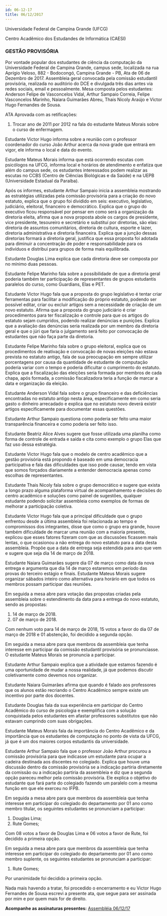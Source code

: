 ```yaml
---
id: 06-12-17
title: 06/12/2017
---
```


Universidade Federal de Campina Grande (UFCG)

Centro Acadêmico dos Estudandes de Informática (CAESI)
### GESTÃO PROVISÓRIA

Por vontade popular dos estudantes de ciência da computação da Universidade Federal de Campina Grande, campus sede, localizada na rua Aprígio Veloso, 882 - Bodocongó, Campina Grande - PB, Ata de 06 de Dezembro de 2017. Assembleia geral convocada pela comissão estudantil provisória, realizada no auditório do DCE e divulgada três dias antes via redes sociais, email e pessoalmente. Mesa composta pelos estudantes: Anderson Felipe de Vasconcelos Vidal, Arthur Sampaio Correia, Felipe Vasconcelos Marinho, Naiara Guimarães Abreu, Thais Nicoly Araújo e Victor Hugo Fernandes de Sousa.

ATA Aprovada com as retificações:
1. Trocar ano de 2011 por 2012 na fala do estudante Mateus Morais sobre o curso de enfermagem.

Estudante Victor Hugo informa sobre a reunião com o professor coordenador do curso João Arthur acerca da nova grade que entrará em vigor, ele informa o local e data do evento.

Estudante Mateus Morais informa que está ocorrendo escutas com psicólogos na UFCG, informa local e horários de atendimento e enfatiza que além do campus sede, os estudantes interessados podem realizar as escutas no CCBS (Centro de Ciências Biológicas e da Saúde) e na UEPB (Universidade Estadual da Paraíba).

Após os informes, estudante Arthur Sampaio inicia a assembleia mostrando as estratégias utilizadas pela comissão provisória para a criação do novo estatuto, explica que o grupo foi dividido em seis: executivo, legislativo, judiciário, eleitoral, financeiro e democrático. Explica que o grupo do executivo ficou responsável por pensar em como será a organização da diretoria eleita, afirma que a nova proposta abole os cargos de presidente, vice presidente, tesoureiro e secretário e substituí por diretorias, são elas: diretoria de assuntos comunitários, diretoria de cultura, esporte e lazer, diretoria administrativa e diretoria financeira. Explica que a junção dessas diretorias formará a diretoria geral, justifica que essa proposta foi adotada para diminuir a concentração de poder e responsabilidade para os indivíduos e distribui para grupos de forma mais equilibrada.

Estudante Douglas Lima explica que cada diretoria deve ser composta por no mínimo duas pessoas.

Estudante Felipe Marinho fala sobre a possibilidade de que a diretoria geral poderia também ter participação de representantes de grupos estudantis paralelos do curso, como Guardians, Elas e PET.

Estudante Victor Hugo fala que a proposta do grupo legislativo é tentar criar ferramentas para facilitar a modificação do próprio estatuto, podendo ser possível editar, criar ou excluir artigos sem a necessidade de criação de um novo estatuto. Afirma que a proposta do grupo judiciário é criar procedimentos para ter fiscalização e controle para que os artigos do estatuto sejam cumpridos, podendo realizar denúncias e punições. Explica que a avaliação das denúncias seria realizada por um membro da diretoria geral e que o júri que faria o julgamento será feito por convocação de estudantes que não faça parte da diretoria.

Estudante Felipe Marinho fala sobre o grupo eleitoral, explica que os procedimentos de reativação e convocação de novas eleições não estava prevista no estatuto antigo, fala de sua preocupação em sempre utilizar porcentagens por causa da quantidade de estudante de computação poderia variar com o tempo e poderia dificultar o cumprimento do estatuto. Explica que a fiscalização das eleições seria formada por membros de cada chapa, após formada, a comissão fiscalizadora teria a função de marcar a data e organização da eleição.

Estudante Anderson Vidal fala sobre o grupo financeiro e das deficiências encontradas no estatuto antigo nesta área, especificamente em como seria gasto o dinheiro arrecadado e  explica que no estatuto novo deverá existir artigos especificamente para documentar essas questões.

Estudante Arthur Sampaio questiona como poderia ser feito uma maior transparência financeira e como poderia ser feito isso.

Estudante Beatriz Alice Alves sugere que fosse utilizada uma planilha como forma de controle de entrada e saída e cita como exemplo o grupo Elas que faz uso dessa estratégia.

Estudante Victor Hugo fala que o modelo de centro acadêmico que a gestão provisória está propondo é baseado em uma democracia participativa e fala das dificuldades que isso pode causar, tendo em vista que somos forçados diariamente a entender democracia apenas como escolhas de representantes.

Estudante Thais Nicoly fala sobre o grupo democrático e sugere que exista a longo prazo alguma plataforma virtual de acompanhamento e decisões do centro acadêmico e soluções como painel de sugestões, qualquer estudante podendo solicitar assembleia  como exemplos de formas de melhorar a participação coletiva.

Estudante Victor Hugo fala que a principal dificuldade que o grupo enfrentou desde a última assembleia foi relacionada ao tempo e compromissos dos integrantes, disse que como o grupo era grande, houve também dificuldade de marcar uma reunião com a maioria presente, explicou que esses fatores fizeram com que as discussões ficassem mais lentas, o que ocasionou a não entrega do novo estatuto para a data desta assembleia. Propõe que a data de entrega seja estendida para ano que vem e sugere que seja dia 14 de março de 2018.

Estudante Naiara Guimarães sugere dia 07 de março como data da nova entrega e argumenta que dia 14 de março estaremos em período das provas do terceiro estágio e finais.
Estudante Mateus Morais sugere organizar sábados inteiro como alternativa para horário em que todos os membros possam participar das reuniões.

Em seguida a mesa abre para votação das propostas criadas pela assembleia sobre o estendimento da data para a entrega do novo estatuto, sendo as propostas:
1. 14 de março de 2018.
2. 07 de março de 2018.

Com nenhum voto para 14 de março de 2018, 15 votos a favor do dia 07 de março de 2018 e 01 abstenção, foi decidido a segunda opção.

Em seguida a mesa abre para que membros da assembleia que tenha interesse em participar da comissão estudantil provisória se pronunciasse.  O estudante Mateus Morais se pronuncia a participar.

Estudante Arthur Sampaio explica que a atividade que estamos fazendo é uma oportunidade de mudar a nossa realidade, já que podemos discutir coletivamente como devemos nos organizar.

Estudante Naiara Guimarães afirma que quando é falado aos professores que os alunos estão recriando o Centro Acadêmico sempre existe um incentivo por parte dos docentes.

Estudante Douglas fala da sua experiência em participar do Centro Acadêmico do curso de psicologia e exemplifica com a solução conquistada pelos estudantes em afastar professores substitutos que não estavam cumprindo com suas obrigações.

Estudante Mateus Morais fala da importância do Centro Acadêmico e da importância que os estudantes de computação no ponto de vista da UFCG, já que é um dos maiores corpos estudantis da universidade.

Estudante Arthur Sampaio fala que o professor João Arthur procurou a comissão provisória para que indicasse um estudante para ocupar a cadeira destinada aos discentes no colegiado. Explica que houve uma discussão dentro da comissão provisória se a indicação partiria diretamente da comissão ou a indicação partiria da assembleia e diz que a segunda opção pareceu melhor pela comissão provisória. Ele explica o objetivo do estudante que fará parte do colegiado fazendo um paralelo com a mesma função em que ele exerceu no IFPB.

Em seguida a mesa abre para que membros da assembleia que tenha interesse em participar do colegiado do departamento por 01 ano como membro titular, os seguintes estudantes se pronunciam a participar:
1. Douglas Lima;
2. Rute Gomes;

Com 08 votos a favor de Douglas Lima e 06 votos a favor de Rute, foi decidido a primeira opção.

Em seguida a mesa abre para que membros da assembleia que tenha interesse em participar do colegiado do departamento por 01 ano como membro suplente, os seguintes estudantes se pronunciam a participar:
1. Rute Gomes;

Por unanimidade foi decidido a primeira opção.

Nada mais havendo a tratar, foi procedido o encerramento e eu Victor Hugo Fernandes de Sousa escrevi a presente ata, que segue para ser assinada por mim e por quem mais for de direito.

**Acompanhe as assinaturas presentes:** [Assembléia 06/12/17](https://drive.google.com/file/d/1lCCApK91m4PqBoe1oHNP-AYJq0n-GwPy/view?usp=sharing "Assembléia 06/12/17")
